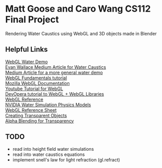 # Matt Goose and Caro Wang CS112 Final Project
Rendering Water Caustics using WebGL and 3D objects made in Blender

## Helpful Links
[WebGL Water Demo](http://madebyevan.com/webgl-water) \
[Evan Wallace Medium Article for Water Caustics](https://medium.com/@evanwallace/rendering-realtime-caustics-in-webgl-2a99a29a0b2c) \
[Medium Article for a more general water demo](https://medium.com/@martinRenou/real-time-rendering-of-water-caustics-59cda1d74aa) \
[WebGL Fundamentals tutorial](https://webglfundamentals.org/webgl/lessons/webgl-fundamentals.html) \
[Mozilla WebGL Documentation](https://developer.mozilla.org/en-US/docs/Web/API/WebGL_API/Tutorial/Getting_started_with_WebGL) \
[Youtube Tutorial for WebGL](https://youtu.be/kB0ZVUrI4Aw) \
[DevOpera tutorial to WebGL + WebGL Libraries](https://dev.opera.com/articles/introduction-to-webgl-part-1/) \
[WebGL Reference](https://glmatrix.net/docs/module-mat4.html) \
[NVIDIA Water Simulation Physics Models](https://developer.nvidia.com/gpugems/gpugems/part-i-natural-effects/chapter-1-effective-water-simulation-physical-models) \
[WebGL Reference Sheet](https://www.khronos.org/files/webgl/webgl-reference-card-1_0.pdf) \
[Creating Transparent Objects](https://subscription.packtpub.com/book/game-development/9781849691727/6/ch06lvl1sec86/creating-transparent-objects) \
[Alpha Blending for Transparency](http://learnwebgl.brown37.net/11_advanced_rendering/alpha_blending.html)


## TODO
- read into height field water simulations
- read into water caustics equations
- implement snell's law for light refraction (gl.refract)

